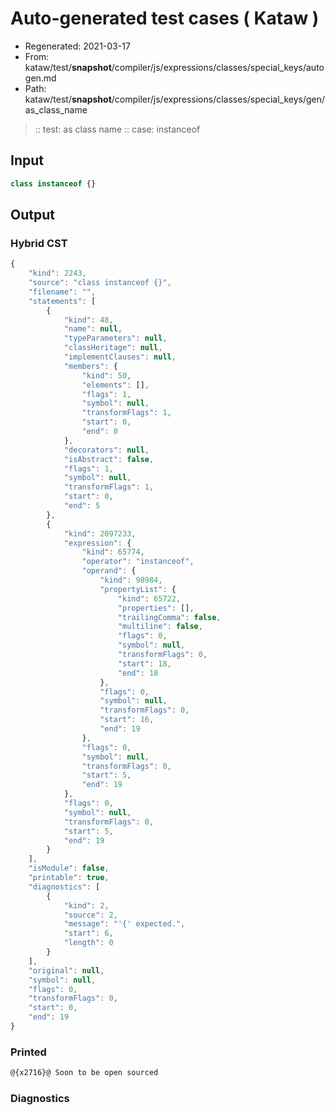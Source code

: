 # Auto-generated test cases ( Kataw )
- Regenerated: 2021-03-17
- From: kataw/test/__snapshot__/compiler/js/expressions/classes/special_keys/autogen.md
- Path: kataw/test/__snapshot__/compiler/js/expressions/classes/special_keys/gen/as_class_name
> :: test: as class name
> :: case: instanceof
## Input

`````js
class instanceof {}
`````

## Output

### Hybrid CST

```javascript
{
    "kind": 2243,
    "source": "class instanceof {}",
    "filename": "",
    "statements": [
        {
            "kind": 48,
            "name": null,
            "typeParameters": null,
            "classHeritage": null,
            "implementClauses": null,
            "members": {
                "kind": 50,
                "elements": [],
                "flags": 1,
                "symbol": null,
                "transformFlags": 1,
                "start": 0,
                "end": 0
            },
            "decorators": null,
            "isAbstract": false,
            "flags": 1,
            "symbol": null,
            "transformFlags": 1,
            "start": 0,
            "end": 5
        },
        {
            "kind": 2097233,
            "expression": {
                "kind": 65774,
                "operator": "instanceof",
                "operand": {
                    "kind": 98984,
                    "propertyList": {
                        "kind": 65722,
                        "properties": [],
                        "trailingComma": false,
                        "multiline": false,
                        "flags": 0,
                        "symbol": null,
                        "transformFlags": 0,
                        "start": 18,
                        "end": 18
                    },
                    "flags": 0,
                    "symbol": null,
                    "transformFlags": 0,
                    "start": 16,
                    "end": 19
                },
                "flags": 0,
                "symbol": null,
                "transformFlags": 0,
                "start": 5,
                "end": 19
            },
            "flags": 0,
            "symbol": null,
            "transformFlags": 0,
            "start": 5,
            "end": 19
        }
    ],
    "isModule": false,
    "printable": true,
    "diagnostics": [
        {
            "kind": 2,
            "source": 2,
            "message": "'{' expected.",
            "start": 6,
            "length": 0
        }
    ],
    "original": null,
    "symbol": null,
    "flags": 0,
    "transformFlags": 0,
    "start": 0,
    "end": 19
}
```

### Printed

```javascript
@{x2716}@ Soon to be open sourced
```

### Diagnostics

```javascript

```

